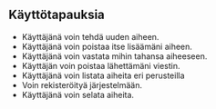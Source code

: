 ## Käyttötapauksia

* Käyttäjänä voin tehdä uuden aiheen.
* Käyttäjänä voin poistaa itse lisäämäni aiheen.
* Käyttäjänä voin vastata mihin tahansa aiheeseen.
* Käyttäjän voin poistaa lähettämäni viestin.
* Käyttäjänä voin listata aiheita eri perusteilla
* Voin rekisteröityä järjestelmään.
* Käyttäjänä voin selata aiheita.

